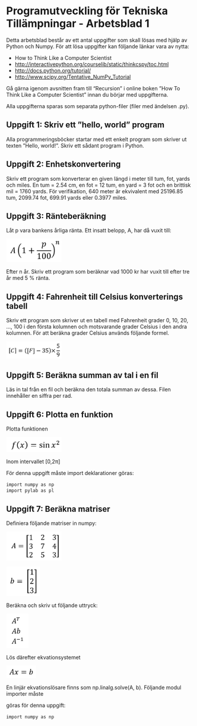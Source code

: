 # Programutveckling för Tekniska Tillämpningar - Arbetsblad 1

Detta arbetsblad består av ett antal uppgifter som skall lösas med hjälp av Python och Numpy. För att lösa uppgifter kan följande länkar vara av nytta:

 * How to Think Like a Computer Scientist
 * http://interactivepython.org/courselib/static/thinkcspy/toc.html
 * http://docs.python.org/tutorial/  
 * http://www.scipy.org/Tentative_NumPy_Tutorial

Gå gärna igenom avsnitten fram till “Recursion” i online boken ”How To Think Like a Computer Scientist” innan du börjar med uppgifterna.

Alla uppgifterna sparas som separata python-filer (filer med ändelsen .py).

## Uppgift 1: Skriv ett ”hello, world” program

Alla programmeringsböcker startar med ett enkelt program som skriver ut texten ”Hello, world!”. Skriv ett sådant program i Python.

## Uppgift 2: Enhetskonvertering

Skriv ett program som konverterar en given längd i meter till tum, fot, yards och miles. En tum = 2.54 cm, en fot = 12 tum, en yard = 3 fot och en brittisk mil = 1760 yards. För verifikation, 640 meter är ekvivalent med 25196.85 tum, 2099.74 fot, 699.91 yards eller 0.3977 miles.

## Uppgift 3: Ränteberäkning

Låt p vara bankens årliga ränta. Ett insatt belopp, A, har då vuxit till: 

<img src="images/interest.png" width="150">

Efter n år. Skriv ett program som beräknar vad 1000 kr har vuxit till efter tre år med 5 % ränta.

## Uppgift 4: Fahrenheit till Celsius konverterings tabell

Skriv ett program som skriver ut en tabell med Fahrenheit grader 0, 10, 20, …, 100 i den första kolumnen och motsvarande grader Celsius i den andra kolumnen. För att beräkna grader Celsius används följande formel.

<img src="images/fahrenheit.png" width="150">

## Uppgift 5: Beräkna summan av tal i en fil

Läs in tal från en fil och beräkna den totala summan av dessa. Filen innehåller en siffra per rad.

## Uppgift 6: Plotta en funktion

Plotta funktionen

<img src="images/sinx.png" width="150">

Inom intervallet [0,2π]

För denna uppgift måste import deklarationer göras:

    import numpy as np
    import pylab as pl

## Uppgift 7: Beräkna matriser

Definiera följande matriser in numpy:

<img src="images/matrix.png" width="150"><br>

<img src="images/matrix_b.png" width="90">

Beräkna och skriv ut följande uttryck:

<img src="images/matrix_formulas.png" width="60">

Lös därefter ekvationsystemet 

<img src="images/eqsys.png" width="80">

En linjär ekvationslösare finns som np.linalg.solve(A, b). Följande modul importer måste 

göras för denna uppgift:

    import numpy as np
